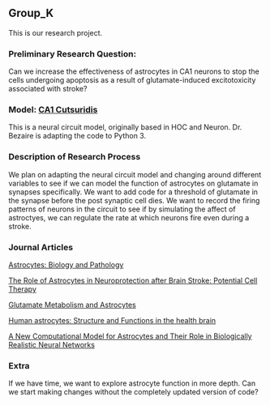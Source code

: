 ## Group_K
This is our research project.

### Preliminary Research Question:
Can we increase the effectiveness of astrocytes in CA1 neurons to stop the cells undergoing apoptosis as a result of glutamate-induced excitotoxicity associated with stroke?

### Model: [ CA1 Cutsuridis](https://github.com/risecourse/CA1_Cutsuridis)
This is a neural circuit model, originally based in HOC and Neuron. Dr. Bezaire is adapting the code to Python 3.

### Description of Research Process
We plan on adapting the neural circuit model and changing around different variables to see if we can model the function of astrocytes on glutamate in synapses specifically. We want to add code for a threshold of glutamate in the synapse before the post synaptic cell dies. We want to record the firing patterns of neurons in the circuit to see if by simulating the affect of astroctyes, we can regulate the rate at which neurons fire even during a stroke.

### Journal Articles
[Astrocytes: Biology and Pathology](https://www.ncbi.nlm.nih.gov/pmc/articles/PMC2799634/)

[The Role of Astrocytes in Neuroprotection after Brain Stroke: Potential Cell Therapy](https://www.ncbi.nlm.nih.gov/pmc/articles/PMC5376556/)


[Glutamate Metabolism and Astrocytes](https://www.ncbi.nlm.nih.gov/pmc/articles/PMC4667713/)

[Human astrocytes: Structure and Functions in the health brain](https://www.ncbi.nlm.nih.gov/pmc/articles/PMC5504258/)

[A New Computational Model for Astrocytes and Their Role in Biologically Realistic Neural Networks](https://www.ncbi.nlm.nih.gov/pmc/articles/PMC6057343/)

### Extra
If we have time, we want to explore astrocyte function in more depth.
Can we start making changes without the completely updated version of code?
